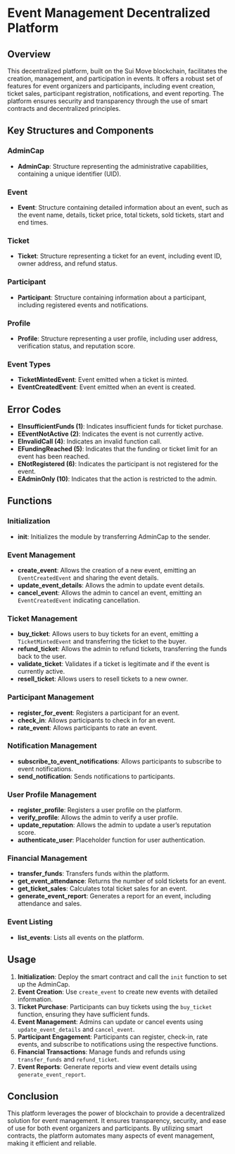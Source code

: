# Event Management Decentralized Platform

## Overview

This decentralized platform, built on the Sui Move blockchain, facilitates the creation, management, and participation in events. It offers a robust set of features for event organizers and participants, including event creation, ticket sales, participant registration, notifications, and event reporting. The platform ensures security and transparency through the use of smart contracts and decentralized principles.

## Key Structures and Components

### AdminCap
- **AdminCap**: Structure representing the administrative capabilities, containing a unique identifier (UID).

### Event
- **Event**: Structure containing detailed information about an event, such as the event name, details, ticket price, total tickets, sold tickets, start and end times.

### Ticket
- **Ticket**: Structure representing a ticket for an event, including event ID, owner address, and refund status.

### Participant
- **Participant**: Structure containing information about a participant, including registered events and notifications.

### Profile
- **Profile**: Structure representing a user profile, including user address, verification status, and reputation score.

### Event Types
- **TicketMintedEvent**: Event emitted when a ticket is minted.
- **EventCreatedEvent**: Event emitted when an event is created.

## Error Codes

- **EInsufficientFunds (1)**: Indicates insufficient funds for ticket purchase.
- **EEventNotActive (2)**: Indicates the event is not currently active.
- **EInvalidCall (4)**: Indicates an invalid function call.
- **EFundingReached (5)**: Indicates that the funding or ticket limit for an event has been reached.
- **ENotRegistered (6)**: Indicates the participant is not registered for the event.
- **EAdminOnly (10)**: Indicates that the action is restricted to the admin.

## Functions

### Initialization
- **init**: Initializes the module by transferring AdminCap to the sender.

### Event Management
- **create_event**: Allows the creation of a new event, emitting an `EventCreatedEvent` and sharing the event details.
- **update_event_details**: Allows the admin to update event details.
- **cancel_event**: Allows the admin to cancel an event, emitting an `EventCreatedEvent` indicating cancellation.

### Ticket Management
- **buy_ticket**: Allows users to buy tickets for an event, emitting a `TicketMintedEvent` and transferring the ticket to the buyer.
- **refund_ticket**: Allows the admin to refund tickets, transferring the funds back to the user.
- **validate_ticket**: Validates if a ticket is legitimate and if the event is currently active.
- **resell_ticket**: Allows users to resell tickets to a new owner.

### Participant Management
- **register_for_event**: Registers a participant for an event.
- **check_in**: Allows participants to check in for an event.
- **rate_event**: Allows participants to rate an event.

### Notification Management
- **subscribe_to_event_notifications**: Allows participants to subscribe to event notifications.
- **send_notification**: Sends notifications to participants.

### User Profile Management
- **register_profile**: Registers a user profile on the platform.
- **verify_profile**: Allows the admin to verify a user profile.
- **update_reputation**: Allows the admin to update a user’s reputation score.
- **authenticate_user**: Placeholder function for user authentication.

### Financial Management
- **transfer_funds**: Transfers funds within the platform.
- **get_event_attendance**: Returns the number of sold tickets for an event.
- **get_ticket_sales**: Calculates total ticket sales for an event.
- **generate_event_report**: Generates a report for an event, including attendance and sales.

### Event Listing
- **list_events**: Lists all events on the platform.

## Usage

1. **Initialization**: Deploy the smart contract and call the `init` function to set up the AdminCap.
2. **Event Creation**: Use `create_event` to create new events with detailed information.
3. **Ticket Purchase**: Participants can buy tickets using the `buy_ticket` function, ensuring they have sufficient funds.
4. **Event Management**: Admins can update or cancel events using `update_event_details` and `cancel_event`.
5. **Participant Engagement**: Participants can register, check-in, rate events, and subscribe to notifications using the respective functions.
6. **Financial Transactions**: Manage funds and refunds using `transfer_funds` and `refund_ticket`.
7. **Event Reports**: Generate reports and view event details using `generate_event_report`.

## Conclusion

This platform leverages the power of blockchain to provide a decentralized solution for event management. It ensures transparency, security, and ease of use for both event organizers and participants. By utilizing smart contracts, the platform automates many aspects of event management, making it efficient and reliable.